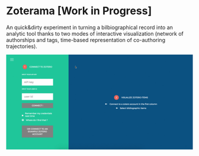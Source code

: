 Zoterama [Work in Progress]
============

An quick&dirty experiment in turning a bilbiographical record into an analytic tool thanks to two modes of interactive visualization (network of authorships and tags, time-based representation of co-authoring trajectories).

![Screencast](https://github.com/robindemourat/zoterama/blob/master/screencast-zoterama.gif?raw=true)
